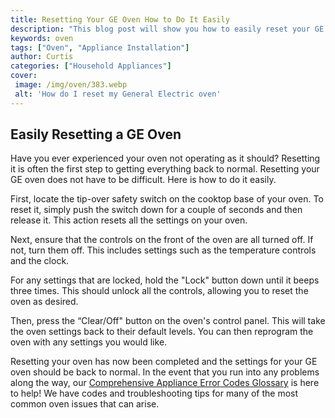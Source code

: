 ```yaml
---
title: Resetting Your GE Oven How to Do It Easily
description: "This blog post will show you how to easily reset your GE oven without needing any technical experience Find out how to troubleshoot and fix any issues quickly and easily"
keywords: oven
tags: ["Oven", "Appliance Installation"]
author: Curtis
categories: ["Household Appliances"]
cover: 
 image: /img/oven/383.webp
 alt: 'How do I reset my General Electric oven'
---
```

## Easily Resetting a GE Oven
Have you ever experienced your oven not operating as it should? Resetting it is often the first step to getting everything back to normal. Resetting your GE oven does not have to be difficult. Here is how to do it easily. 

First, locate the tip-over safety switch on the cooktop base of your oven. To reset it, simply push the switch down for a couple of seconds and then release it. This action resets all the settings on your oven. 

Next, ensure that the controls on the front of the oven are all turned off. If not, turn them off. This includes settings such as the temperature controls and the clock.

For any settings that are locked, hold the "Lock" button down until it beeps three times. This should unlock all the controls, allowing you to reset the oven as desired.

Then, press the “Clear/Off" button on the oven's control panel. This will take the oven settings back to their default levels. You can then reprogram the oven with any settings you would like. 

Resetting your oven has now been completed and the settings for your GE oven should be back to normal. In the event that you run into any problems along the way, our [Comprehensive Appliance Error Codes Glossary](./error-codes/) is here to help! We have codes and troubleshooting tips for many of the most common oven issues that can arise.
